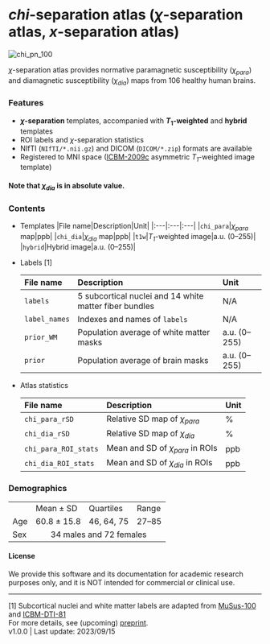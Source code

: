 # *chi*-separation atlas (*χ*-separation atlas, *x*-separation atlas)

![chi_pn_100](https://github.com/SNU-LIST/chi-separation-atlas/assets/49898081/b08189cf-7ade-4b5c-8b28-d480389b420e)

*χ*-separation atlas provides normative paramagnetic susceptibility (*χ<sub>para</sub>*) and diamagnetic susceptibility (*χ<sub>dia</sub>*) maps from 106 healthy human brains.
### Features
- __*χ*-separation__ templates, accompanied with __*T*<sub>1</sub>-weighted__ and __hybrid__ templates
- ROI labels and *χ*-separation statistics
- NIfTI (`NIfTI/*.nii.gz`) and DICOM (`DICOM/*.zip`) formats are available
- Registered to MNI space ([ICBM-2009c](https://nist.mni.mcgill.ca/icbm-152-nonlinear-atlases-2009/) asymmetric *T<sub>1</sub>*-weighted image template)

#### Note that *χ<sub>dia</sub>* is in absolute value.

### Contents

- Templates
  |File name|Description|Unit|
  |:---|:---|:---|
  |`chi_para`|*χ<sub>para</sub>* map|ppb|
  |`chi_dia`|*χ<sub>dia</sub>* map|ppb|
  |`t1w`|*T<sub>1</sub>*-weighted image|a.u. (0–255)|
  |`hybrid`|Hybrid image|a.u. (0–255)|

- Labels [1]

  |File name|Description|Unit|
  |:---|:---|:---|
  |`labels`|5 subcortical nuclei and 14 white matter fiber bundles|N/A|
  |`label_names`|Indexes and names of `labels`|N/A|
  |`prior_WM`|Population average of white matter masks|a.u. (0–255)|
  |`prior`|Population average of brain masks|a.u. (0–255)|

- Atlas statistics

  |File name|Description|Unit|
  |:---|:---|:---|
  |`chi_para_rSD`|Relative SD map of *χ<sub>para</sub>*|%|
  |`chi_dia_rSD`|Relative SD map of *χ<sub>dia</sub>*|%|
  |`chi_para_ROI_stats`|Mean and SD of *χ<sub>para</sub>* in ROIs|ppb|
  |`chi_dia_ROI_stats`|Mean and SD of *χ<sub>dia</sub>* in ROIs|ppb|

### Demographics
<table>
  <tr> <td></td> <td>Mean ± SD</td> <td>Quartiles</td> <td>Range</td> </tr>
  <tr> <td>Age</td> <td>60.8 ± 15.8</td> <td>46, 64, 75</td> <td>27–85</td></tr>
  <tr> <td>Sex</td><td align=center colspan="3">34 males and 72 females</td>  </tr>
</table>

#### License
We provide this software and its documentation for academic research purposes only, and it is NOT intended for commercial or clinical use.
***
[1] Subcortical nuclei and white matter labels are adapted from [MuSus-100](https://doi.org/10.1007/s00429-022-02547-1) and [ICBM-DTI-81](https://doi.org/10.1016/j.neuroimage.2008.07.009)   
For more details, see (upcoming) [preprint](https://list.snu.ac.kr).   
v1.0.0 | Last update: 2023/09/15
